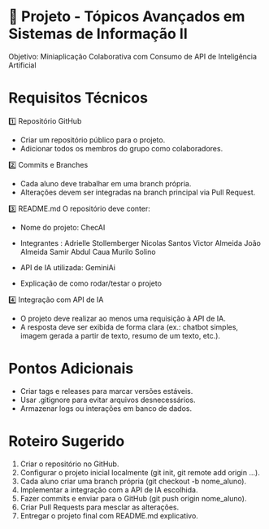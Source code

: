 # 📍 Projeto - Tópicos Avançados em Sistemas de Informação II 

Objetivo: Miniaplicação Colaborativa com Consumo de API de Inteligência Artificial 

<h1> Requisitos Técnicos </h1>

1️⃣ Repositório GitHub 
   - Criar um repositório público para o projeto. 
   - Adicionar todos os membros do grupo como colaboradores. 
 
2️⃣ Commits e Branches 
   - Cada aluno deve trabalhar em uma branch própria. 
   - Alterações devem ser integradas na branch principal via Pull Request. 
 
3️⃣ README.md 
   O repositório deve conter: 
   
   - Nome do projeto: ChecAI
   
   - Integrantes :
   Adrielle Stollemberger 
   Nicolas Santos
   Victor Almeida
   João Almeida
   Samir Abdul
   Caua
   Murilo Solino 
   
   - API de IA utilizada: GeminiAi
   
   - Explicação de como rodar/testar o projeto 
 
4️⃣ Integração com API de IA 
   - O projeto deve realizar ao menos uma requisição à API de IA. 
   - A resposta deve ser exibida de forma clara (ex.: chatbot simples, imagem gerada a partir de 
texto, resumo de um texto, etc.).

<h1> Pontos Adicionais  </h1>

- Criar tags e releases para marcar versões estáveis.
- Usar .gitignore para evitar arquivos desnecessários.
- Armazenar logs ou interações em banco de dados.
  
<h1> Roteiro Sugerido </h1>

1. Criar o repositório no GitHub. 
2. Configurar o projeto inicial localmente (git init, git remote add origin ...). 
3. Cada aluno criar uma branch própria (git checkout -b nome_aluno). 
4. Implementar a integração com a API de IA escolhida. 
5. Fazer commits e enviar para o GitHub (git push origin nome_aluno). 
6. Criar Pull Requests para mesclar as alterações. 
7. Entregar o projeto final com README.md explicativo. 


